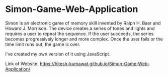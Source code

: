 # Simon-Game-Web-Application

Simon is an electronic game of memory skill invented by Ralph H. Baer and Howard J. Morrison. The device creates a series of tones and lights and requires a user to repeat the sequence. If the user succeeds, the series becomes progressively longer and more complex. Once the user fails or the time limit runs out, the game is over. 

I've created my own version of it using JavaScript. 

Link of Website: https://hitesh-kumawat.github.io/Simon-Game-Web-Application/
